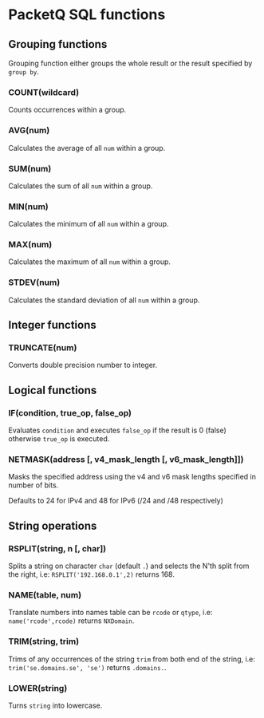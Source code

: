 # PacketQ SQL functions

## Grouping functions

Grouping function either groups the whole result or the result specified
by `group by`.

### COUNT(wildcard)

Counts occurrences within a group.

### AVG(num)

Calculates the average of all `num` within a group.

### SUM(num)

Calculates the sum of all `num` within a group.

### MIN(num)

Calculates the minimum of all `num` within a group.

### MAX(num)

Calculates the maximum of all `num` within a group.

### STDEV(num)

Calculates the standard deviation of all `num` within a group.

## Integer functions

### TRUNCATE(num)

Converts double precision number to integer.

## Logical functions

### IF(condition, true_op, false_op)

Evaluates `condition` and executes `false_op` if the result is 0 (false)
otherwise `true_op` is executed.

### NETMASK(address [, v4_mask_length [, v6_mask_length]])

Masks the specified address using the v4 and v6 mask lengths specified
in number of bits.

Defaults to 24 for IPv4 and 48 for IPv6 (/24 and /48 respectively)

## String operations

### RSPLIT(string, n [, char])

Splits a string on character `char` (default `.`) and selects the N'th split
from the right, i.e: `RSPLIT('192.168.0.1',2)` returns 168.

### NAME(table, num)

Translate numbers into names table can be `rcode` or `qtype`, i.e:
`name('rcode',rcode)` returns `NXDomain`.

### TRIM(string, trim)

Trims of any occurrences of the string `trim` from both end of the string,
i.e: `trim('se.domains.se', 'se')` returns `.domains.`.

### LOWER(string)

Turns `string` into lowercase.
